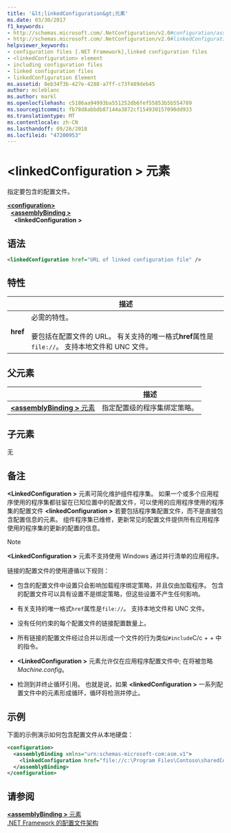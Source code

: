 ```yaml
---
title: '&lt;linkedConfiguration&gt;元素'
ms.date: 03/30/2017
f1_keywords:
- http://schemas.microsoft.com/.NetConfiguration/v2.0#configuration/assemblyBinding/linkedConfiguration
- http://schemas.microsoft.com/.NetConfiguration/v2.0#linkedConfiguration
helpviewer_keywords:
- configuration files [.NET Framework],linked configuration files
- <linkedConfiguration> element
- including configuration files
- linked configuration files
- linkedConfiguration Element
ms.assetid: 8eb34f3b-427e-4288-a7ff-c73f489deb45
author: mcleblanc
ms.author: markl
ms.openlocfilehash: c5186aa94993ba551252db6fef55853b5b554789
ms.sourcegitcommit: fb78d8abbdb87144a3872cf154930157090dd933
ms.translationtype: MT
ms.contentlocale: zh-CN
ms.lasthandoff: 09/26/2018
ms.locfileid: "47200953"
---
```

# <a name="linkedconfiguration-element"></a>\<linkedConfiguration > 元素

指定要包含的配置文件。

[**\<configuration>**](~/docs/framework/configure-apps/file-schema/configuration-element.md)   
&nbsp;&nbsp;[**\<assemblyBinding >**](~/docs/framework/configure-apps/file-schema/assemblybinding-element-for-configuration.md)   
&nbsp;&nbsp;&nbsp;&nbsp;**\<linkedConfiguration >**

## <a name="syntax"></a>语法

```xml
<linkedConfiguration href="URL of linked configuration file" />
```

## <a name="attribute"></a>特性

|           | 描述 |
| --------- | ----------- |
| **href**  | 必需的特性。<br><br>要包括在配置文件的 URL。 有关支持的唯一格式**href**属性是`file://`。 支持本地文件和 UNC 文件。 |

## <a name="parent-element"></a>父元素

|     | 描述 |
| --- | ----------- |
| [**\<assemblyBinding >** 元素](~/docs/framework/configure-apps/file-schema/assemblybinding-element-for-configuration.md) | 指定配置级的程序集绑定策略。 |

## <a name="child-elements"></a>子元素

无

## <a name="remarks"></a>备注

**\<LinkedConfiguration >** 元素可简化维护组件程序集。 如果一个或多个应用程序使用的程序集都驻留在已知位置中的配置文件，可以使用的应用程序使用的程序集的配置文件 **\<linkedConfiguration >** 若要包括程序集配置文件，而不是直接包含配置信息的元素。 组件程序集已维修，更新常见的配置文件提供所有应用程序使用的程序集的更新的配置的信息。

> [!NOTE]
> **\<LinkedConfiguration >** 元素不支持使用 Windows 通过并行清单的应用程序。

链接的配置文件的使用遵循以下规则：

- 包含的配置文件中设置只会影响加载程序绑定策略，并且仅由加载程序。 包含的配置文件可以具有设置不是绑定策略，但这些设置不产生任何影响。

- 有关支持的唯一格式`href`属性是`file://`。 支持本地文件和 UNC 文件。

- 没有任何约束的每个配置文件的链接配置数量上。

- 所有链接的配置文件经过合并以形成一个文件的行为类似`#include`C/c + + 中的指令。

- **\<LinkedConfiguration >** 元素允许仅在应用程序配置文件中; 在将被忽略*Machine.config*。

- 检测到并终止循环引用。 也就是说，如果 **\<linkedConfiguration >** 一系列配置文件中的元素形成循环，循环将检测并停止。

## <a name="example"></a>示例

下面的示例演示如何包含配置文件从本地硬盘：

```xml
<configuration>
  <assemblyBinding xmlns="urn:schemas-microsoft-com:asm.v1">
    <linkedConfiguration href="file://c:\Program Files\Contoso\sharedConfig.xml"/>
  </assemblyBinding>
</configuration>
```

## <a name="see-also"></a>请参阅

[**\<assemblyBinding >** 元素](~/docs/framework/configure-apps/file-schema/assemblybinding-element-for-configuration.md)   
[.NET Framework 的配置文件架构](~/docs/framework/configure-apps/file-schema/index.md)
